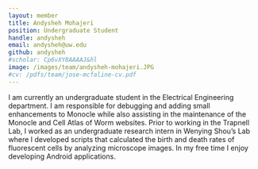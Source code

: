 ```yaml
---
layout: member
title: Andysheh Mohajeri
position: Undergraduate Student
handle: andysheh
email: andysheh@uw.edu
github: andysheh
#scholar: Cp6vXY8AAAAJ&hl
image: /images/team/andysheh-mohajeri.JPG
#cv: /pdfs/team/jose-mcfaline-cv.pdf
---
```


I am currently an undergraduate student in the Electrical Engineering department. I am responsible for debugging and adding small enhancements to Monocle while also assisting in the maintenance of the Monocle and Cell Atlas of Worm websites. Prior to working in the Trapnell Lab, I worked as an undergraduate research intern in Wenying Shou’s Lab where I developed scripts that calculated the birth and death rates of fluorescent cells by analyzing microscope images. In my free time I enjoy developing Android applications.
